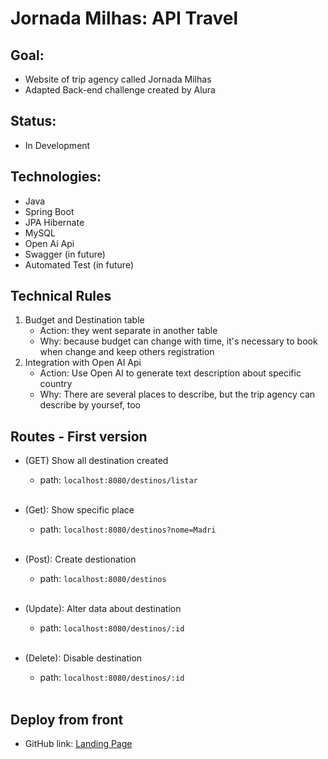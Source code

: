 # Jornada Milhas: API Travel

## Goal:
- Website of trip agency called Jornada Milhas
- Adapted Back-end challenge created by Alura

## Status:
- In Development

## Technologies:
- Java
- Spring Boot
- JPA Hibernate
- MySQL
- Open Ai Api
- Swagger (in future)
- Automated Test (in future)

## Technical Rules
  1) Budget and Destination table
     - Action: they went separate in another table
     - Why: because budget can change with time, it's necessary to book when change and keep others registration 
  2) Integration with Open AI Api
     - Action: Use Open AI to generate text description about specific country
     - Why: There are several places to describe, but the trip agency can describe by yoursef, too

## Routes - First version
- (GET) Show all destination created </br>
  - path: ``` localhost:8080/destinos/listar ``` </br></br>
  
- (Get): Show specific place </br>
  - path: ``` localhost:8080/destinos?nome=Madri ```</br></br>
  
- (Post): Create destionation </br>
  - path: ``` localhost:8080/destinos ``` </br></br>
  
- (Update): Alter data about destination </br>
  - path: ``` localhost:8080/destinos/:id ``` </br></br>
  
- (Delete): Disable destination </br>
  - path: ``` localhost:8080/destinos/:id ``` </br></br>

## Deploy from front
- GitHub link: <a href="https://angelica-shigematsu.github.io/challenge7-alura-travel-web/">Landing Page</a>
